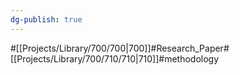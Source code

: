 ```yaml
---
dg-publish: true
---
```

#[[Projects/Library/700/700\|700]]#Research_Paper#[[Projects/Library/700/710/710\|710]]#methodology





